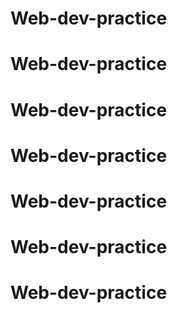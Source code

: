 # Web-dev-practice
# Web-dev-practice
# Web-dev-practice
# Web-dev-practice
# Web-dev-practice
# Web-dev-practice
# Web-dev-practice
